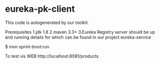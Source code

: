 # eureka-pk-client
This code is autogenerated by our toolkit.

Prerequisites
1.jdk 1.8
2.maven 3.3+
3.Eureka Registry server should be up and running details for which can be found in our project eureka-service

$ mvn sprint-boot:run

To test vis WEB
http://localhost:8081/products

